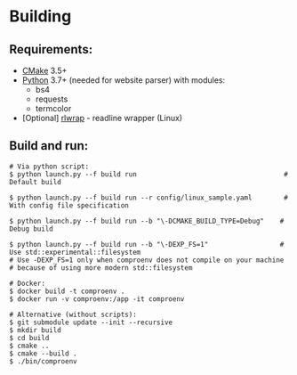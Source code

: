 # Building

## Requirements:
- [CMake](https://cmake.org/download/) 3.5+
- [Python](https://www.python.org/downloads/) 3.7+ (needed for website parser)
  with modules:
  - bs4
  - requests
  - termcolor
- [Optional] [rlwrap](https://github.com/hanslub42/rlwrap) - readline wrapper (Linux)

## Build and run:

```console
# Via python script:
$ python launch.py --f build run                                     # Default build

$ python launch.py --f build run --r config/linux_sample.yaml        # With config file specification

$ python launch.py --f build run --b "\-DCMAKE_BUILD_TYPE=Debug"    # Debug build

$ python launch.py --f build run --b "\-DEXP_FS=1"                  # Use std::experimental::filesystem
# Use -DEXP_FS=1 only when comproenv does not compile on your machine
# because of using more modern std::filesystem

# Docker:
$ docker build -t comproenv .
$ docker run -v comproenv:/app -it comproenv

# Alternative (without scripts):
$ git submodule update --init --recursive
$ mkdir build
$ cd build
$ cmake ..
$ cmake --build .
$ ./bin/comproenv
```
